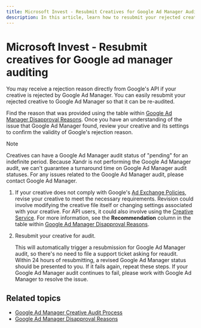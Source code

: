 ```yaml
---
title: Microsoft Invest - Resubmit Creatives for Google Ad Manager Auditing
description: In this article, learn how to resubmit your rejected creative to Google Ad Manager so that it can be re-audited.
---
```


# Microsoft Invest - Resubmit creatives for Google ad manager auditing

You may receive a rejection reason directly from Google's API if your creative is rejected by Google Ad Manager. You can easily resubmit your rejected creative to Google Ad Manager so that it can be re-audited.

Find the reason that was provided using the table within [Google Ad Manager Disapproval Reasons](adx-disapproval-reasons.md). Once you have an understanding of the issue that Google Ad Manager found, review your creative and its settings to confirm the validity of Google's rejection reason.

> [!NOTE]
> Creatives can have a Google Ad Manager audit status of "pending" for an indefinite period. Because Xandr is not performing the Google Ad Manager audit, we can't guarantee a turnaround time on Google Ad Manager audit statuses. For any issues related to the Google Ad Manager audit, please contact Google Ad Manager.

1. If your creative does not comply with Google's [Ad Exchange Policies](http://support.google.com/adxbuyer/bin/answer.py?hl=en&amp;answer=1325008), revise your creative to meet the necessary requirements. Revision could involve modifying the creative file itself or changing settings associated with your creative. For API users, it could also involve using the [Creative Service](../digital-platform-api/creative-service.md). For more information, see the **Recommendation** column in the table within [Google Ad Manager Disapproval Reasons](adx-disapproval-reasons.md).

1. Resubmit your creative for audit.

    This will automatically trigger a resubmission for Google Ad Manager audit, so there's no need to file a support ticket asking for
    reaudit. Within 24 hours of resubmitting, a revised Google Ad Manager status should be presented to you. If it fails again, repeat
    these steps. If your Google Ad Manager audit continues to fail, please work with Google Ad Manager to resolve the issue.

## Related topics

- [Google Ad Manager Creative Audit Process](adx-creative-audit-process.md)
- [Google Ad Manager Disapproval Reasons](adx-disapproval-reasons.md)
